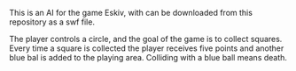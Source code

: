 This is an AI for the game Eskiv, with can be downloaded from this repository as a swf file. 

The player controls a circle, and the goal of the game is to collect squares. Every time a square is collected the player receives five points and another blue bal is added to the playing area. Colliding with a blue ball means death. 
